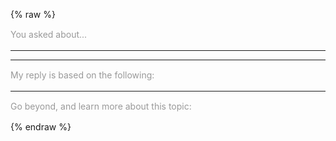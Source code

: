 ---
---

{% raw %}
<style>
  .btn-group * {
    box-shadow: none !important;
  }
  #reload-btn {
    margin-left: 0.5em;
  }
  .phrase {
    font-size: .875rem;
    line-height: 1.2;
    margin: 1rem auto;
    color: #999;
  }
  .miso-list {
    --miso-list-item-height: 7rem;
    --miso-list-item-gap: 0.65rem;
    --miso-list-description-lines: 3;
  }
</style>
<section>
  <miso-ask>
    <miso-query></miso-query>
  </miso-ask>
</section>
<section>
  <miso-ask visible-when="ready" logo="false">
    <div class="phrase">You asked about...</div>
    <miso-question></miso-question>
    <hr>
    <miso-answer></miso-answer>
    <miso-feedback></miso-feedback>
    <hr>
    <div class="phrase">My reply is based on the following:</div>
    <miso-sources></miso-sources>
</section>
<section id="follow-ups">
</section>
<section>
  <miso-ask id="related-resources" visible-when="ready" logo="true">
    <hr>
    <div class="phrase">Go beyond, and learn more about this topic:</div>
    <miso-related-resources></miso-related-resources>
  </miso-ask>
</section>
<script id="follow-up-template" type="text/plain">
<div class="follow-up">
  <hr>
  <miso-ask visible-when="initial loading" parent-question-id="{{parentQuestionId}}">
    <miso-query></miso-query>
  </miso-ask>
  <miso-ask visible-when="ready" parent-question-id="{{parentQuestionId}}" logo="false">
    <div class="phrase">You asked about...</div>
    <miso-question></miso-question>
    <hr>
    <miso-answer></miso-answer>
    <miso-feedback></miso-feedback>
    <hr>
    <div class="phrase">My reply is based on the following:</div>
    <miso-sources></miso-sources>
  </miso-ask>
</div>
</script>
<script>
const followUpsSection = document.getElementById('follow-ups');
const relatedResourcesContainer = document.getElementById('related-resources');
const TEMPLATE_STRING = document.getElementById('follow-up-template').innerHTML;
const template = (data) => {
  let html = TEMPLATE_STRING;
  for (const key of Object.keys(data)) {
    const value = data[key];
    html = html.replaceAll(`{{${key}}}`, value);
  }
  return html;
};
function setup(workflow) {
  // when a new query starts, associate the last section container to that workflow
  workflow.on('loading', () => {
    relatedResourcesContainer.workflow = workflow;
  });
  // when a answer is fully populated, insert a new section for the follow-up question
  workflow.on('done', () => {
    followUpsSection.insertAdjacentHTML('beforeend', template({ parentQuestionId: workflow.questionId }));
  });
}
const misocmd = window.misocmd || (window.misocmd = []);
misocmd.push(async () => {
  // TODO: better timing management
  window.helpers.doggo.config({
    answer: { sampling: 0.5 }, speedRate: 2
  });
  MisoClient.plugins.use('std:ui');
  const client = new MisoClient({
    apiKey: '...',
    apiHost: 'http://localhost:9901/api',
  });
  const rootWorkflow = client.ui.ask;
  client.ui.asks.on('create', setup);
  setup(rootWorkflow);
  rootWorkflow.on('loading', () => {
    // clean up the entire follow-ups section
    followUpsSection.innerHTML = '';
    // destroy all follow-up workflows
    for (const workflow of client.ui.asks.workflows) {
      if (workflow !== rootWorkflow) {
        workflow.destroy();
      }
    }
  });
});
</script>
{% endraw %}
